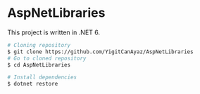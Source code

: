 # AspNetLibraries

This project is written in .NET 6.

```bash
# Cloning repository
$ git clone https://github.com/YigitCanAyaz/AspNetLibraries
# Go to cloned repository
$ cd AspNetLibraries

# Install dependencies
$ dotnet restore
```
